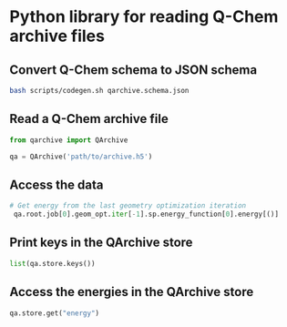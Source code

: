 # Python library for reading Q-Chem archive files

## Convert Q-Chem schema to JSON schema

```bash
bash scripts/codegen.sh qarchive.schema.json
```

## Read a Q-Chem archive file

```python
from qarchive import QArchive

qa = QArchive('path/to/archive.h5')
```

## Access the data

```python
# Get energy from the last geometry optimization iteration
 qa.root.job[0].geom_opt.iter[-1].sp.energy_function[0].energy[()]
 ```

## Print keys in the QArchive store

```python
list(qa.store.keys())
```

## Access the energies in the QArchive store
```python
qa.store.get("energy")
```
